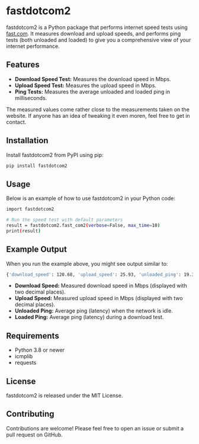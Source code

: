 # fastdotcom2

fastdotcom2 is a Python package that performs internet speed tests using [fast.com](https://fast.com). It measures download and upload speeds, and performs ping tests (both unloaded and loaded) to give you a comprehensive view of your internet performance.

## Features

- **Download Speed Test:** Measures the download speed in Mbps.
- **Upload Speed Test:** Measures the upload speed in Mbps.
- **Ping Tests:** Measures the average unloaded and loaded ping in milliseconds.

The measured values come rather close to the measurements taken on the website. If anyone has an idea of tweaking it even moren, feel free to get in contact.

## Installation

Install fastdotcom2 from PyPI using pip:

```bash
pip install fastdotcom2
```
## Usage

Below is an example of how to use fastdotcom2 in your Python code:
```bash
import fastdotcom2

# Run the speed test with default parameters
result = fastdotcom2.fast_com2(verbose=False, max_time=10)
print(result)
```

## Example Output

When you run the example above, you might see output similar to:
```bash
{'download_speed': 120.68, 'upload_speed': 25.93, 'unloaded_ping': 19.35, 'loaded_ping': 48.64}
```

- **Download Speed:** Measured download speed in Mbps (displayed with two decimal places).
- **Upload Speed:** Measured upload speed in Mbps (displayed with two decimal places).
- **Unloaded Ping:** Average ping (latency) when the network is idle.
- **Loaded Ping:** Average ping (latency) during a download test.

## Requirements
- Python 3.8 or newer
- icmplib
- requests

## License

fastdotcom2 is released under the MIT License.

## Contributing

Contributions are welcome! Please feel free to open an issue or submit a pull request on GitHub.